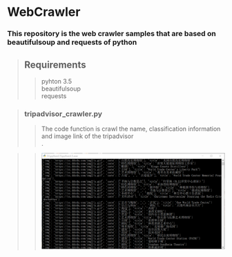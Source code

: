# WebCrawler
### This repository is the web crawler samples that are based on beautifulsoup and requests of python

>## **Requirements**
>>  pyhton 3.5 <br>
>>  beautifulsoup <br>
>>  requests <br>

>###  tripadvisor_crawler.py
>> The code function is crawl the name, classification information and image link of the tripadvisor <br>.

>> ![结果图](https://github.com/Fanpanda/WebCrawler/blob/master/results/project_1.1.png)

